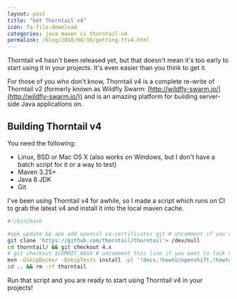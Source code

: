 ```yaml
---
layout: post
title: "Get Thorntail v4"
icon: fa-file-download
categories: java maven ci thorntail-v4
permalink: /blog/2018/08/16/getting-ttv4.html
---
```


Thorntail v4 hasn't been released yet, but that doesn't mean it's too early to start using it in your projects. It's even easier than you think to get it.

For those of you who don't know, Thorntail v4 is a complete re-write of Thorntail v2 (formerly known as Wildfly Swarm: [http://wildfly-swarm.io/](http://wildfly-swarm.io/)) and is an amazing platform for building server-side Java applications on.

## Building Thorntail v4

You need the following:

- Linux, BSD or Mac OS X (also works on Windows, but I don't have a batch script for it or a way to test)
- Maven 3.25+
- Java 8 JDK
- Git

I've been using Thorntail v4 for awhile, so I made a script which runs on CI to grab the latest v4 and install it into the local maven cache.

```bash
#!/bin/bash

#apk update && apk add openssl ca-certificates git # uncomment if you're using the maven:alpine image
git clone 'https://github.com/thorntail/thorntail'> /dev/null
cd thorntail/ && git checkout 4.x
# git checkout $COMMIT_HASH # uncomment this line if you want to lock CI down to a specific commit hash
mvn -DskipDocker -DskipTests install -pl '!docs,!howto/openshift,!howto/openshift-s2i'
cd .. && rm -rf thorntail
```

Run that script and you are ready to start using Thorntail v4 in your projects!
